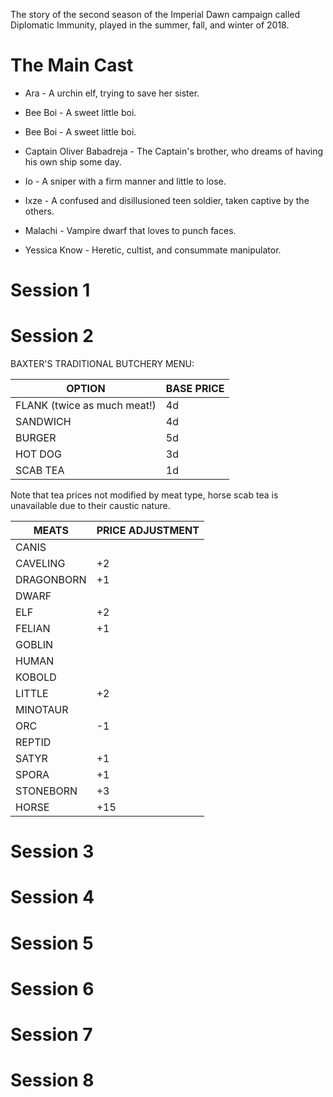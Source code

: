 The story of the second season of the Imperial Dawn campaign called Diplomatic Immunity, played in the summer, fall, and winter of 2018.

# The Main Cast

- Ara - A urchin elf, trying to save her sister.

- Bee Boi - A sweet little boi.

- Bee Boi - A sweet little boi.

- Captain Oliver Babadreja - The Captain's brother, who dreams of having his own ship some day.

- Io - A sniper with a firm manner and little to lose.

- Ixze - A confused and disillusioned teen soldier, taken captive by the others.

- Malachi - Vampire dwarf that loves to punch faces.

- Yessica Know - Heretic, cultist, and consummate manipulator.


# Session 1
# Session 2
BAXTER'S TRADITIONAL BUTCHERY MENU:

OPTION | BASE PRICE
--- | ---
FLANK (twice as much meat!) | 4d
SANDWICH | 4d
BURGER | 5d
HOT DOG | 3d
SCAB TEA | 1d

Note that tea prices not modified by meat type, horse scab tea is unavailable due to their caustic nature.

MEATS | PRICE ADJUSTMENT
--- | ---
CANIS | 
CAVELING | +2
DRAGONBORN | +1
DWARF | 
ELF | +2
FELIAN | +1
GOBLIN | 
HUMAN | 
KOBOLD | 
LITTLE | +2
MINOTAUR | 
ORC | -1
REPTID | 
SATYR | +1
SPORA | +1
STONEBORN | +3
HORSE | +15

# Session 3
# Session 4
# Session 5
# Session 6
# Session 7
# Session 8
